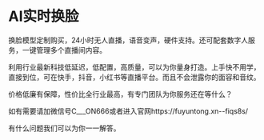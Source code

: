 # AI实时换脸
换脸模型定制购买，24小时无人直播，语音变声，硬件支持。还可配套数字人服务，一键管理多个直播间内容。

利用行业最新科技低延迟，低配置，高质量，可以为你量身打造。上手快不用学，直接到位，可在快手，抖音，小红书等直播平台。而且不会泄露你的面容和音纹。

价格低廉有保障，性价比全行业最高，有专门团队为你服务还在等什么？

如有需要请加微信号C___ON666或者进入官网https://fuyuntong.xn--fiqs8s/

有什么问题我们可以为你一一解答。
